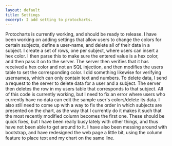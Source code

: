 ```yaml
---
layout: default
title: Settings
excerpt: I add setting to protocharts.
---
```

Protocharts is currently working, and should be ready to release. I have been working on adding settings that allow users to change the colors for certain subjects, define a user-name, and delete all of their data in a subject. I create a set of rows, one per subject, where users can insert a hex color. I then parse this to make sure the entered value is a hex color, and then pass it on to the server. The server then verifies that it has received a hex color and not an SQL injection, and then modifies the users table to set the corresponding color. I did something likewise for verifying usernames, which can only contain text and numbers. To delete data, I send a request to the server to delete data for a user and a subject. The server then deletes the row in my users table that corresponds to that subject. All of this code is currently working, but I need to fix an error where users who currently have no data can edit the sample user's colors/delete its data. I also still need to come up with a way to fix the order in which subjects are presented on the chart, as the way that I currently do it makes it such that the most recently modified column becomes the first one. These should be quick fixes, but I have been really busy lately with other things, and thus have not been able to get around to it. I have also been messing around with bootstrap, and have redesigned the web page a little bit, using the column feature to place text and my chart on the same line.

